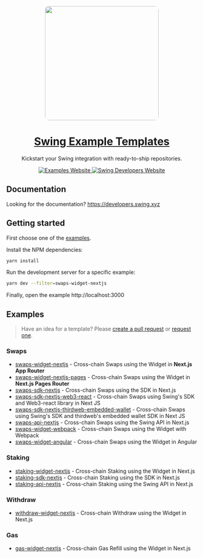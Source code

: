 <p align="center">
  <a href="https://examples.swing.xyz">
    <picture>
      <img src="./apps/directory/public/directory-landing.png" height="300" style="border-radius:10px;">
    </picture>
    <h1 align="center">Swing Example Templates</h1>
  </a>
</p>

<p align="center">Kickstart your Swing integration with ready-to-ship repositories.</p>

<p align="center">
  <a aria-label="Examples Website" href="https://examples.swing.xyz">
    <img alt="Examples Website" src="https://img.shields.io/badge/Examples%20Directory-000000.svg?style=for-the-badge&labelColor=000">
  </a>
  <a aria-label="Swing Developers Website" href="https://developers.swing.xyz">
    <img alt="Swing Developers Website" src="https://img.shields.io/badge/Developer%20Docs-000000.svg?style=for-the-badge&labelColor=000">
  </a>
</p>

## Documentation

Looking for the documentation? https://developers.swing.xyz

## Getting started

First choose one of the [examples](#examples).

Install the NPM dependencies:

```bash
yarn install
```

Run the development server for a specific example:

```bash
yarn dev --filter=swaps-widget-nextjs
```

Finally, open the example http://localhost:3000

## Examples

> Have an idea for a template? Please [create a pull request](https://github.com/swing-xyz/examples/pulls) or [request one](https://github.com/swing-xyz/examples/issues/new).

### Swaps

- [swaps-widget-nextjs](./examples/swaps-widget-nextjs/README.md) - Cross-chain Swaps using the Widget in **Next.js App Router**
- [swaps-widget-nextjs-pages](./examples/swaps-widget-nextjs-pages/README.md) - Cross-chain Swaps using the Widget in **Next.js Pages Router**
- [swaps-sdk-nextjs](./examples/swaps-sdk-nextjs/README.md) - Cross-chain Swaps using the SDK in Next.js
- [swaps-sdk-nextjs-web3-react](./examples/swaps-sdk-nextjs-web3-react/README.md) - Cross-chain Swaps using Swing's SDK and Web3-react library in Next JS
- [swaps-sdk-nextjs-thirdweb-embedded-wallet](./examples/swaps-sdk-nextjs-thirdweb-embedded-wallet/README.md) - Cross-chain Swaps using Swing's SDK and thirdweb's embedded wallet SDK in Next JS
- [swaps-api-nextjs](./examples/swaps-api-nextjs/README.md) - Cross-chain Swaps using the Swing API in Next.js
- [swaps-widget-webpack](./examples/swaps-widget-webpack/README.md) - Cross-chain Swaps using the Widget with Webpack
- [swaps-widget-angular](./examples/swaps-widget-angular/README.md) - Cross-chain Swaps using the Widget in Angular

### Staking

- [staking-widget-nextjs](./examples/staking-widget-nextjs/README.md) - Cross-chain Staking using the Widget in Next.js
- [staking-sdk-nextjs](./examples/staking-sdk-nextjs/README.md) - Cross-chain Staking using the SDK in Next.js
- [staking-api-nextjs](./examples/staking-api-nextjs/README.md) - Cross-chain Staking using the Swing API in Next.js

### Withdraw

- [withdraw-widget-nextjs](./examples/withdraw-widget-nextjs/README.md) - Cross-chain Withdraw using the Widget in Next.js

### Gas

- [gas-widget-nextjs](./examples/gas-widget-nextjs/README.md) - Cross-chain Gas Refill using the Widget in Next.js
